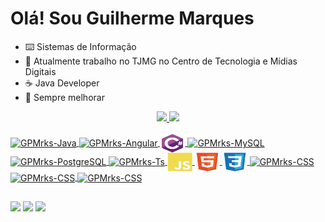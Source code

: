 # Olá! Sou Guilherme Marques

- ⌨️ Sistemas de Informação
- 🔭 Atualmente trabalho no TJMG no Centro de Tecnologia e Mídias Digitais
- ☕ Java Developer
- 🚀 Sempre melhorar

<div align="center">
  <a href="https://github.com/GPMrks">
  <img height="180em" src="https://github-readme-stats.vercel.app/api?username=GPMrks&show_icons=true&theme=radical&include_all_commits=true&count_private=true"/>
  <img height="180em" src="https://github-readme-stats.vercel.app/api/top-langs/?username=GPMrks&layout=compact&langs_count=7&theme=radical"/>
</div>
<div style="display: inline_block"><br>
  <img align="center" alt="GPMrks-Java" height="30" width="40" src="https://cdn.jsdelivr.net/gh/devicons/devicon/icons/java/java-original-wordmark.svg" />
  <img align="center" alt="GPMrks-Angular" height="30" width="40" src="https://cdn.jsdelivr.net/gh/devicons/devicon/icons/angularjs/angularjs-original.svg" /> 
  <img align="center" alt="GPMrks-Csharp" height="30" width="40" src="https://raw.githubusercontent.com/devicons/devicon/master/icons/csharp/csharp-original.svg">
  <img align="center" alt="GPMrks-MySQL" height="30" width="40" src="https://cdn.jsdelivr.net/gh/devicons/devicon/icons/mysql/mysql-original.svg" />    
  <img align="center" alt="GPMrks-PostgreSQL" height="30" width="40" src="https://cdn.jsdelivr.net/gh/devicons/devicon/icons/postgresql/postgresql-original-wordmark.svg" />
  <img align="center" alt="GPMrks-Ts" height="30" width="40" src="https://cdn.jsdelivr.net/gh/devicons/devicon/icons/typescript/typescript-original.svg"/>     
  <img align="center" alt="GPMrks-Js" height="30" width="40" src="https://raw.githubusercontent.com/devicons/devicon/master/icons/javascript/javascript-plain.svg">
  <img align="center" alt="GPMrks-HTML" height="30" width="40" src="https://raw.githubusercontent.com/devicons/devicon/master/icons/html5/html5-original.svg">
  <img align="center" alt="GPMrks-CSS" height="30" width="40" src="https://raw.githubusercontent.com/devicons/devicon/master/icons/css3/css3-original.svg">
  <img align="center" alt="GPMrks-CSS" height="30" width="40" src="https://cdn.jsdelivr.net/gh/devicons/devicon/icons/git/git-original.svg" />
  <img align="center" alt="GPMrks-CSS" height="30" width="40" src="https://cdn.jsdelivr.net/gh/devicons/devicon/icons/spring/spring-original.svg" />
  <img align="center" alt="GPMrks-CSS" height="30" width="40" src="https://cdn.jsdelivr.net/gh/devicons/devicon/icons/docker/docker-original.svg" />
          
          
</div>
  
  ##
 
<div> 
  <a href="https://www.instagram.com/guilherme_mrks/" target="_blank"><img src="https://img.shields.io/badge/-Instagram-%23E4405F?style=for-the-badge&logo=instagram&logoColor=white" target="_blank"></a>
  <a href = "mailto:guilhermepereiramarques@hotmail.com"><img src="https://img.shields.io/badge/-Hotmail-%23333?style=for-the-badge&logo=gmail&logoColor=white" target="_blank"></a>
  <a href="https://www.linkedin.com/in/guilherme-p-marques/" target="_blank"><img src="https://img.shields.io/badge/-LinkedIn-%230077B5?style=for-the-badge&logo=linkedin&logoColor=white" target="_blank"></a> 
</div>
